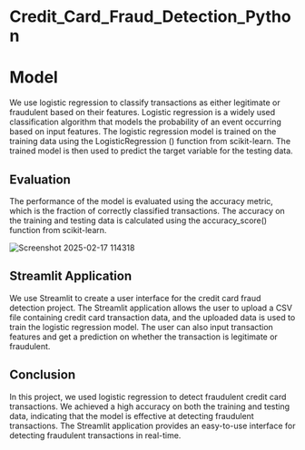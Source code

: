 # Credit_Card_Fraud_Detection_Python


# Model

We use logistic regression to classify transactions as either legitimate or fraudulent based on their features. Logistic regression is a widely used classification algorithm that models the probability of an event occurring based on input features. The logistic regression model is trained on the training data using the LogisticRegression () function from scikit-learn. The trained model is then used to predict the target variable for the testing data.


## Evaluation

The performance of the model is evaluated using the accuracy metric, which is the fraction of correctly classified transactions. The accuracy on the training and testing data is calculated using the accuracy_score() function from scikit-learn.


![Screenshot 2025-02-17 114318](https://github.com/user-attachments/assets/77ce2845-3e16-4686-9549-b01f60fbceea)




## Streamlit Application

We use Streamlit to create a user interface for the credit card fraud detection project. The Streamlit application allows the user to upload a CSV file containing credit card transaction data, and the uploaded data is used to train the logistic regression model. The user can also input transaction features and get a prediction on whether the transaction is legitimate or fraudulent.


## Conclusion

In this project, we used logistic regression to detect fraudulent credit card transactions. We achieved a high accuracy on both the training and testing data, indicating that the model is effective at detecting fraudulent transactions. The Streamlit application provides an easy-to-use interface for detecting fraudulent transactions in real-time.
